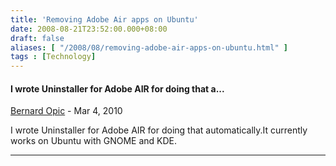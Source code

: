 ```yaml
---
title: 'Removing Adobe Air apps on Ubuntu'
date: 2008-08-21T23:52:00.000+08:00
draft: false
aliases: [ "/2008/08/removing-adobe-air-apps-on-ubuntu.html" ]
tags : [Technology]
---
```


#### I wrote Uninstaller for Adobe AIR for doing that a...
[Bernard Opic]( "noreply@blogger.com") - <time datetime="2010-03-04T21:29:11.000+08:00">Mar 4, 2010</time>

I wrote Uninstaller for Adobe AIR for doing that automatically.It currently works on Ubuntu with GNOME and KDE.
<hr />
